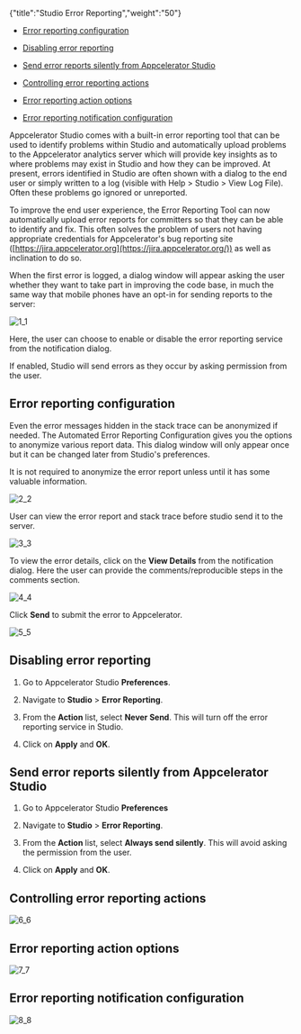 {"title":"Studio Error Reporting","weight":"50"}

* [Error reporting configuration](#error-reporting-configuration)

* [Disabling error reporting](#disabling-error-reporting)

* [Send error reports silently from Appcelerator Studio](#send-error-reports-silently-from-appcelerator-studio)

* [Controlling error reporting actions](#controlling-error-reporting-actions)

* [Error reporting action options](#error-reporting-action-options)

* [Error reporting notification configuration](#error-reporting-notification-configuration)

Appcelerator Studio comes with a built-in error reporting tool that can be used to identify problems within Studio and automatically upload problems to the Appcelerator analytics server which will provide key insights as to where problems may exist in Studio and how they can be improved. At present, errors identified in Studio are often shown with a dialog to the end user or simply written to a log (visible with Help > Studio > View Log File). Often these problems go ignored or unreported.

To improve the end user experience, the Error Reporting Tool can now automatically upload error reports for committers so that they can be able to identify and fix. This often solves the problem of users not having appropriate credentials for Appcelerator's bug reporting site ([https://jira.appcelerator.org](https://jira.appcelerator.org/)) as well as inclination to do so.

When the first error is logged, a dialog window will appear asking the user whether they want to take part in improving the code base, in much the same way that mobile phones have an opt-in for sending reports to the server:

![1_1](/Images/appc/download/attachments/46254742/1_1.png)

Here, the user can choose to enable or disable the error reporting service from the notification dialog.

If enabled, Studio will send errors as they occur by asking permission from the user.

## Error reporting configuration

Even the error messages hidden in the stack trace can be anonymized if needed. The Automated Error Reporting Configuration gives you the options to anonymize various report data. This dialog window will only appear once but it can be changed later from Studio's preferences.

It is not required to anonymize the error report unless until it has some valuable information.

![2_2](/Images/appc/download/attachments/46254742/2_2.png)

User can view the error report and stack trace before studio send it to the server.

![3_3](/Images/appc/download/attachments/46254742/3_3.png)

To view the error details, click on the **View Details** from the notification dialog. Here the user can provide the comments/reproducible steps in the comments section.

![4_4](/Images/appc/download/attachments/46254742/4_4.png)

Click **Send** to submit the error to Appcelerator.

![5_5](/Images/appc/download/attachments/46254742/5_5.png)

## Disabling error reporting

1. Go to Appcelerator Studio **Preferences**.

2. Navigate to **Studio** \> **Error Reporting**.

3. From the **Action** list, select **Never Send**. This will turn off the error reporting service in Studio.

4. Click on **Apply** and **OK**.

## Send error reports silently from Appcelerator Studio

1. Go to Appcelerator Studio **Preferences**

2. Navigate to **Studio** > **Error Reporting**.

3. From the **Action** list, select **Always send silently**. This will avoid asking the permission from the user.

4. Click on **Apply** and **OK**.

## Controlling error reporting actions

![6_6](/Images/appc/download/attachments/46254742/6_6.png)

## Error reporting action options

![7_7](/Images/appc/download/attachments/46254742/7_7.png)

## Error reporting notification configuration

![8_8](/Images/appc/download/attachments/46254742/8_8.png)
